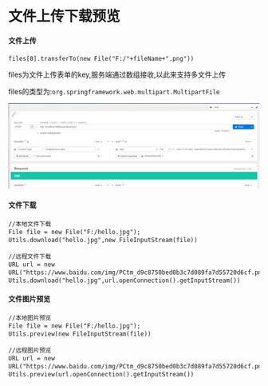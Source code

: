 # 文件上传下载预览

#### 文件上传

```
files[0].transferTo(new File("F:/"+fileName+".png"))
```

files为文件上传表单的key,服务端通过数组接收,以此来支持多文件上传

files的类型为:`org.springframework.web.multipart.MultipartFile`

![](<../.gitbook/assets/image (10).png>)

#### 文件下载

```
//本地文件下载
File file = new File("F:/hello.jpg");
Utils.download("hello.jpg",new FileInputStream(file))

//远程文件下载
URL url = new URL("https://www.baidu.com/img/PCtm_d9c8750bed0b3c7d089fa7d55720d6cf.png");
Utils.download("hello.jpg",url.openConnection().getInputStream())
```

#### 文件图片预览

```
//本地图片预览
File file = new File("F:/hello.jpg");
Utils.preview(new FileInputStream(file))

//远程图片预览
URL url = new URL("https://www.baidu.com/img/PCtm_d9c8750bed0b3c7d089fa7d55720d6cf.png");
Utils.preview(url.openConnection().getInputStream())
```
